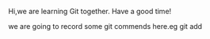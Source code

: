 Hi,we are learning Git together.
Have a good time!

we are going to record some git commends here.eg git add
